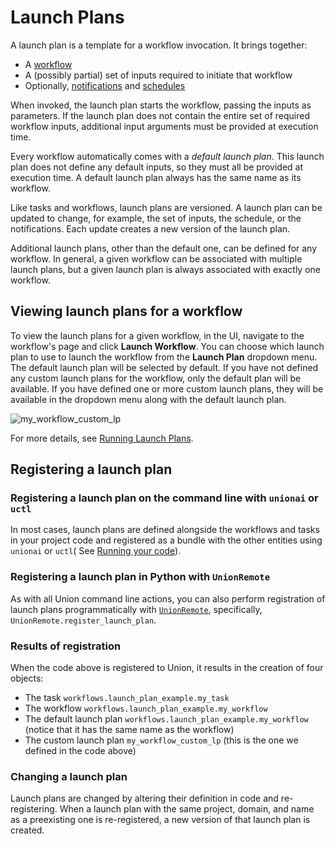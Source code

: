 # Launch Plans

A launch plan is a template for a workflow invocation.
It brings together:

* A [workflow](../workflows/index)
* A (possibly partial) set of inputs required to initiate that workflow
* Optionally, [notifications](./notifications) and [schedules](./schedules)

When invoked, the launch plan starts the workflow, passing the inputs as parameters.
If the launch plan does not contain the entire set of required workflow inputs, additional input arguments must be provided at execution time.

Every workflow automatically comes with a *default launch plan*.
This launch plan does not define any default inputs, so they must all be provided at execution time.
A default launch plan always has the same name as its workflow.

Like tasks and workflows, launch plans are versioned.
A launch plan can be updated to change, for example, the set of inputs, the schedule, or the notifications.
Each update creates a new version of the launch plan.

Additional launch plans, other than the default one, can be defined for any workflow.
In general, a given workflow can be associated with multiple launch plans, but a given launch plan is always associated with exactly one workflow.

## Viewing launch plans for a workflow

To view the launch plans for a given workflow, in the UI, navigate to the workflow's page and click **Launch Workflow**.
You can choose which launch plan to use to launch the workflow from the **Launch Plan** dropdown menu.
The default launch plan will be selected by default. If you have not defined any custom launch plans for the workflow, only the default plan will be available.
If you have defined one or more custom launch plans, they will be available in the dropdown menu along with the default launch plan.

![my_workflow_custom_lp](/_static/images/concepts-launch-plans-5.png)

For more details, see [Running Launch Plans](./running-launch-plans).

## Registering a launch plan

### Registering a launch plan on the command line with `unionai` or `uctl`

In most cases, launch plans are defined alongside the workflows and tasks in your project code and registered as a bundle with the other entities using `unionai` or `uctl`( See [Running your code](../../development-cycle/running-your-code)).

### Registering a launch plan in Python with `UnionRemote`

As with all Union command line actions, you can also perform registration of launch plans programmatically with [`UnionRemote`](../../development-cycle/unionremote), specifically, `UnionRemote.register_launch_plan`.

### Results of registration

When the code above is registered to Union, it results in the creation of four objects:

* The task `workflows.launch_plan_example.my_task`
* The workflow `workflows.launch_plan_example.my_workflow`
* The default launch plan `workflows.launch_plan_example.my_workflow` (notice that it has the same name as the workflow)
* The custom launch plan `my_workflow_custom_lp` (this is the one we defined in the code above)

### Changing a launch plan

Launch plans are changed by altering their definition in code and re-registering.
When a launch plan with the same project, domain, and name as a preexisting one is re-registered, a new version of that launch plan is created.
